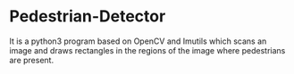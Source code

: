 # Pedestrian-Detector
It is a python3 program based on OpenCV and Imutils which scans an image and draws rectangles in the regions of the image where pedestrians are present.
